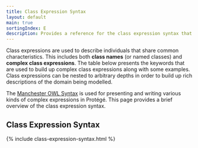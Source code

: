 ```yaml
---
title: Class Expression Syntax
layout: default
main: true
sortingIndex: E
description: Provides a reference for the class expression syntax that is used throughout Protégé.
---
```

Class expressions are used to describe individuals that share common characteristics.  This includes both **class names** (or named classes) and **complex class expressions**.  The table below presents the keywords that are used to build up complex class expressions along with some examples.  Class expressions can be nested to arbitrary depths in order to build up rich descriptions of the domain being modelled.


The [Manchester OWL Syntax](http://www.w3.org/TR/owl2-manchester-syntax/) is used for presenting and writing various kinds of complex expressions in Protégé.  This page provides a brief overview of the class expression syntax.  



## Class Expression Syntax

{% include class-expression-syntax.html %}
